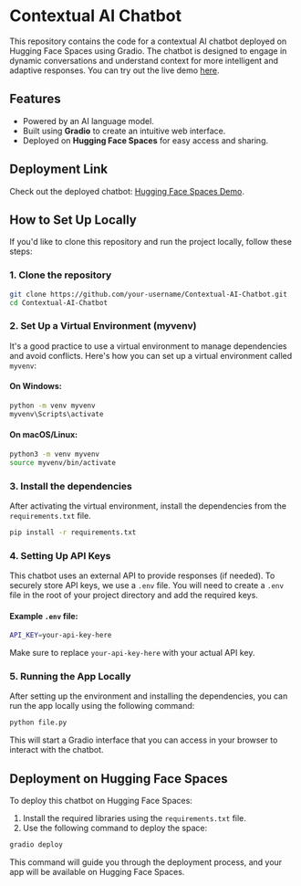 # Contextual AI Chatbot

This repository contains the code for a contextual AI chatbot deployed on Hugging Face Spaces using Gradio. The chatbot is designed to engage in dynamic conversations and understand context for more intelligent and adaptive responses. You can try out the live demo [here](https://huggingface.co/spaces/Aakash67/demo_space).

## Features
- Powered by an AI language model.
- Built using **Gradio** to create an intuitive web interface.
- Deployed on **Hugging Face Spaces** for easy access and sharing.

## Deployment Link
Check out the deployed chatbot: [Hugging Face Spaces Demo](https://huggingface.co/spaces/Aakash67/demo_space).

## How to Set Up Locally

If you'd like to clone this repository and run the project locally, follow these steps:

### 1. Clone the repository

```bash
git clone https://github.com/your-username/Contextual-AI-Chatbot.git
cd Contextual-AI-Chatbot
```

### 2. Set Up a Virtual Environment (myvenv)

It's a good practice to use a virtual environment to manage dependencies and avoid conflicts. Here's how you can set up a virtual environment called `myvenv`:

#### On Windows:
```bash
python -m venv myvenv
myvenv\Scripts\activate
```

#### On macOS/Linux:
```bash
python3 -m venv myvenv
source myvenv/bin/activate
```

### 3. Install the dependencies

After activating the virtual environment, install the dependencies from the `requirements.txt` file.

```bash
pip install -r requirements.txt
```

### 4. Setting Up API Keys

This chatbot uses an external API to provide responses (if needed). To securely store API keys, we use a `.env` file. You will need to create a `.env` file in the root of your project directory and add the required keys.

#### Example `.env` file:
```bash
API_KEY=your-api-key-here
```

Make sure to replace `your-api-key-here` with your actual API key.

### 5. Running the App Locally

After setting up the environment and installing the dependencies, you can run the app locally using the following command:

```bash
python file.py
```

This will start a Gradio interface that you can access in your browser to interact with the chatbot.

## Deployment on Hugging Face Spaces

To deploy this chatbot on Hugging Face Spaces:
1. Install the required libraries using the `requirements.txt` file.
2. Use the following command to deploy the space:

```bash
gradio deploy
```

This command will guide you through the deployment process, and your app will be available on Hugging Face Spaces.
